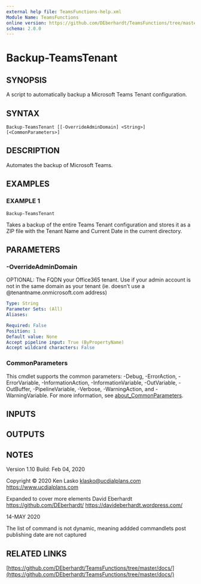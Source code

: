 ```yaml
---
external help file: TeamsFunctions-help.xml
Module Name: TeamsFunctions
online version: https://github.com/DEberhardt/TeamsFunctions/tree/master/docs/
schema: 2.0.0
---
```


# Backup-TeamsTenant

## SYNOPSIS
A script to automatically backup a Microsoft Teams Tenant configuration.

## SYNTAX

```
Backup-TeamsTenant [[-OverrideAdminDomain] <String>] [<CommonParameters>]
```

## DESCRIPTION
Automates the backup of Microsoft Teams.

## EXAMPLES

### EXAMPLE 1
```
Backup-TeamsTenant
```

Takes a backup of the entire Teams Tenant configuration and stores it as a ZIP file with the Tenant Name and Current Date in the current directory.

## PARAMETERS

### -OverrideAdminDomain
OPTIONAL: The FQDN your Office365 tenant.
Use if your admin account is not in the same domain as your tenant (ie.
doesn't use a @tenantname.onmicrosoft.com address)

```yaml
Type: String
Parameter Sets: (All)
Aliases:

Required: False
Position: 1
Default value: None
Accept pipeline input: True (ByPropertyName)
Accept wildcard characters: False
```

### CommonParameters
This cmdlet supports the common parameters: -Debug, -ErrorAction, -ErrorVariable, -InformationAction, -InformationVariable, -OutVariable, -OutBuffer, -PipelineVariable, -Verbose, -WarningAction, and -WarningVariable. For more information, see [about_CommonParameters](http://go.microsoft.com/fwlink/?LinkID=113216).

## INPUTS

## OUTPUTS

## NOTES
Version 1.10
Build: Feb 04, 2020

Copyright © 2020  Ken Lasko
klasko@ucdialplans.com
https://www.ucdialplans.com

Expanded to cover more elements
David Eberhardt
https://github.com/DEberhardt/
https://davideberhardt.wordpress.com/

14-MAY 2020

The list of command is not dynamic, meaning addded commandlets post publishing date are not captured

## RELATED LINKS

[https://github.com/DEberhardt/TeamsFunctions/tree/master/docs/](https://github.com/DEberhardt/TeamsFunctions/tree/master/docs/)

